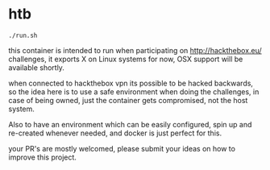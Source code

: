 # htb

`./run.sh` <br>

this container is intended to run when participating on http://hackthebox.eu/
challenges, it exports X on Linux systems for now, OSX support will be available
shortly. <br>

when connected to hackthebox vpn its possible to be hacked backwards, so the
idea here is to use a safe environment when doing the challenges, in case of
being owned, just the container gets compromised, not the host system. <br>

Also to have an environment which can be easily configured, spin up and re-created whenever
needed, and docker is just perfect for this. <br>

your PR's are mostly welcomed, please submit your ideas on how to improve this
project. 
